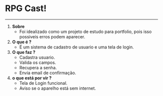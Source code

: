 # RPG Cast!

------------
1. **Sobre**
	- Foi idealizado como um projeto de estudo para portfolio, pois isso possiveis erros podem aparecer.
2. **O que é ?**
	- É um sistema de cadastro de usuario e uma tela de login.
3. **O que faz ?**
	- Cadastra usuario.
	- Valida os campos.
	- Recupera a senha.
	- Envia email de confirmação.
4. **o que está por vir ?**
	- Tela de Login funcional.
	- Aviso se o aparelho está sem internet.

